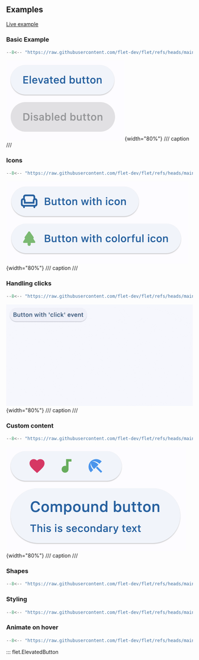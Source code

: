 ## Examples

[Live example](https://flet-controls-gallery.fly.dev/buttons/elevatedbutton)

### Basic Example

```python
--8<-- "https://raw.githubusercontent.com/flet-dev/flet/refs/heads/main/sdk/python/examples/controls/elevated-button/basic.py"
```

![basic](https://raw.githubusercontent.com/flet-dev/flet/main/sdk/python/examples/controls/elevated-button/media/basic.png){width="80%"}
/// caption
///

### Icons

```python
--8<-- "https://raw.githubusercontent.com/flet-dev/flet/refs/heads/main/sdk/python/examples/controls/elevated-button/icons.py"
```

![icons](https://raw.githubusercontent.com/flet-dev/flet/main/sdk/python/examples/controls/elevated-button/media/icons.png){width="80%"}
/// caption
///

### Handling clicks

```python
--8<-- "https://raw.githubusercontent.com/flet-dev/flet/refs/heads/main/sdk/python/examples/controls/elevated-button/handling-clicks.py"
```

![handling-clicks](https://raw.githubusercontent.com/flet-dev/flet/main/sdk/python/examples/controls/elevated-button/media/handling-clicks.gif){width="80%"}
/// caption
///

### Custom content

```python
--8<-- "https://raw.githubusercontent.com/flet-dev/flet/refs/heads/main/sdk/python/examples/controls/elevated-button/custom-content.py"
```

![custom-content](https://raw.githubusercontent.com/flet-dev/flet/main/sdk/python/examples/controls/elevated-button/media/custom-content.png){width="80%"}
/// caption
///

### Shapes

```python
--8<-- "https://raw.githubusercontent.com/flet-dev/flet/refs/heads/main/sdk/python/examples/controls/elevated-button/shapes.py"
```

### Styling

```python
--8<-- "https://raw.githubusercontent.com/flet-dev/flet/refs/heads/main/sdk/python/examples/controls/elevated-button/styling.py"
```

### Animate on hover

```python
--8<-- "https://raw.githubusercontent.com/flet-dev/flet/refs/heads/main/sdk/python/examples/controls/elevated-button/animate-on-hover.py"
```

::: flet.ElevatedButton
